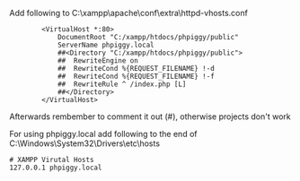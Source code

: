 Add following to C:\xampp\apache\conf\extra\httpd-vhosts.conf

```
        <VirtualHost *:80>
            DocumentRoot "C:/xampp/htdocs/phpiggy/public"
            ServerName phpiggy.local
            ##<Directory "C:/xampp/htdocs/phpiggy/public">
            ##	RewriteEngine on
            ##	RewriteCond %{REQUEST_FILENAME} !-d
            ##	RewriteCond %{REQUEST_FILENAME} !-f
            ##	RewriteRule ^ /index.php [L]
            ##</Directory>
        </VirtualHost>
```
Afterwards rembember to comment it out (#), otherwise projects don't work

For using phpiggy.local add following to the end of C:\Windows\System32\Drivers\etc\hosts

```
# XAMPP Virutal Hosts
127.0.0.1 phpiggy.local
```